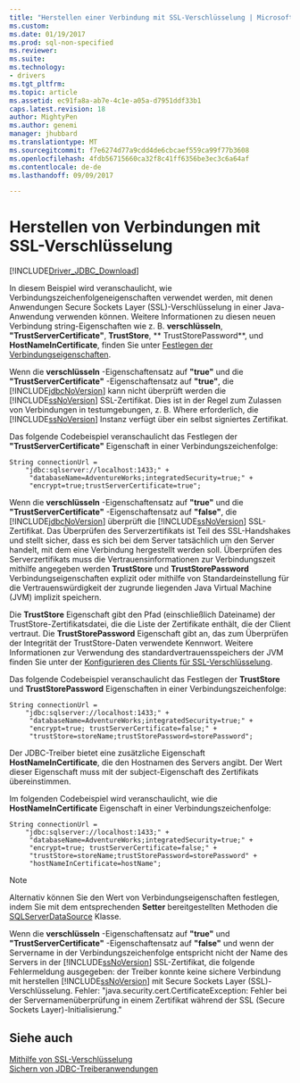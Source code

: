 ```yaml
---
title: "Herstellen einer Verbindung mit SSL-Verschlüsselung | Microsoft Docs"
ms.custom: 
ms.date: 01/19/2017
ms.prod: sql-non-specified
ms.reviewer: 
ms.suite: 
ms.technology:
- drivers
ms.tgt_pltfrm: 
ms.topic: article
ms.assetid: ec91fa8a-ab7e-4c1e-a05a-d7951ddf33b1
caps.latest.revision: 18
author: MightyPen
ms.author: genemi
manager: jhubbard
ms.translationtype: MT
ms.sourcegitcommit: f7e6274d77a9cdd4de6cbcaef559ca99f77b3608
ms.openlocfilehash: 4fdb56715660ca32f8c41ff6356be3ec3c6a64af
ms.contentlocale: de-de
ms.lasthandoff: 09/09/2017

---
```

# <a name="connecting-with-ssl-encryption"></a>Herstellen von Verbindungen mit SSL-Verschlüsselung
[!INCLUDE[Driver_JDBC_Download](../../includes/driver_jdbc_download.md)]

  In diesem Beispiel wird veranschaulicht, wie Verbindungszeichenfolgeneigenschaften verwendet werden, mit denen Anwendungen Secure Sockets Layer (SSL)-Verschlüsselung in einer Java-Anwendung verwenden können. Weitere Informationen zu diesen neuen Verbindung string-Eigenschaften wie z. B. **verschlüsseln**, **"TrustServerCertificate"**, **TrustStore**, ** TrustStorePassword**, und **HostNameInCertificate**, finden Sie unter [Festlegen der Verbindungseigenschaften](../../connect/jdbc/setting-the-connection-properties.md).  
  
 Wenn die **verschlüsseln** -Eigenschaftensatz auf **"true"** und die **"TrustServerCertificate"** -Eigenschaftensatz auf **"true"**, die [!INCLUDE[jdbcNoVersion](../../includes/jdbcnoversion_md.md)] kann nicht überprüft werden die [!INCLUDE[ssNoVersion](../../includes/ssnoversion_md.md)] SSL-Zertifikat. Dies ist in der Regel zum Zulassen von Verbindungen in testumgebungen, z. B. Where erforderlich, die [!INCLUDE[ssNoVersion](../../includes/ssnoversion_md.md)] Instanz verfügt über ein selbst signiertes Zertifikat.  
  
 Das folgende Codebeispiel veranschaulicht das Festlegen der **"TrustServerCertificate"** Eigenschaft in einer Verbindungszeichenfolge:  
  
```  
String connectionUrl =   
    "jdbc:sqlserver://localhost:1433;" +  
     "databaseName=AdventureWorks;integratedSecurity=true;" +  
     "encrypt=true;trustServerCertificate=true";  
```  
  
 Wenn die **verschlüsseln** -Eigenschaftensatz auf **"true"** und die **"TrustServerCertificate"** -Eigenschaftensatz auf **"false"**, die [!INCLUDE[jdbcNoVersion](../../includes/jdbcnoversion_md.md)] überprüft die [!INCLUDE[ssNoVersion](../../includes/ssnoversion_md.md)] SSL-Zertifikat. Das Überprüfen des Serverzertifikats ist Teil des SSL-Handshakes und stellt sicher, dass es sich bei dem Server tatsächlich um den Server handelt, mit dem eine Verbindung hergestellt werden soll. Überprüfen des Serverzertifikats muss die Vertrauensinformationen zur Verbindungszeit mithilfe angegeben werden **TrustStore** und **TrustStorePassword** Verbindungseigenschaften explizit oder mithilfe von Standardeinstellung für die Vertrauenswürdigkeit der zugrunde liegenden Java Virtual Machine (JVM) implizit speichern.  
  
 Die **TrustStore** Eigenschaft gibt den Pfad (einschließlich Dateiname) der TrustStore-Zertifikatsdatei, die die Liste der Zertifikate enthält, die der Client vertraut. Die **TrustStorePassword** Eigenschaft gibt an, das zum Überprüfen der Integrität der TrustStore-Daten verwendete Kennwort. Weitere Informationen zur Verwendung des standardvertrauensspeichers der JVM finden Sie unter der [Konfigurieren des Clients für SSL-Verschlüsselung](../../connect/jdbc/configuring-the-client-for-ssl-encryption.md).  
  
 Das folgende Codebeispiel veranschaulicht das Festlegen der **TrustStore** und **TrustStorePassword** Eigenschaften in einer Verbindungszeichenfolge:  
  
```  
String connectionUrl =   
    "jdbc:sqlserver://localhost:1433;" +  
     "databaseName=AdventureWorks;integratedSecurity=true;" +  
     "encrypt=true; trustServerCertificate=false;" +  
     "trustStore=storeName;trustStorePassword=storePassword";  
```  
  
 Der JDBC-Treiber bietet eine zusätzliche Eigenschaft **HostNameInCertificate**, die den Hostnamen des Servers angibt. Der Wert dieser Eigenschaft muss mit der subject-Eigenschaft des Zertifikats übereinstimmen.  
  
 Im folgenden Codebeispiel wird veranschaulicht, wie die **HostNameInCertificate** Eigenschaft in einer Verbindungszeichenfolge:  
  
```  
String connectionUrl =   
    "jdbc:sqlserver://localhost:1433;" +  
     "databaseName=AdventureWorks;integratedSecurity=true;" +  
     "encrypt=true; trustServerCertificate=false;" +  
     "trustStore=storeName;trustStorePassword=storePassword" +  
     "hostNameInCertificate=hostName";  
```  
  
> [!NOTE]  
>  Alternativ können Sie den Wert von Verbindungseigenschaften festlegen, indem Sie mit dem entsprechenden **Setter** bereitgestellten Methoden die [SQLServerDataSource](../../connect/jdbc/reference/sqlserverdatasource-class.md) Klasse.  
  
 Wenn die **verschlüsseln** -Eigenschaftensatz auf **"true"** und **"TrustServerCertificate"** -Eigenschaftensatz auf **"false"** und wenn der Servername in der Verbindungszeichenfolge entspricht nicht der Name des Servers in der [!INCLUDE[ssNoVersion](../../includes/ssnoversion_md.md)] SSL-Zertifikat, die folgende Fehlermeldung ausgegeben: der Treiber konnte keine sichere Verbindung mit herstellen [!INCLUDE[ssNoVersion](../../includes/ssnoversion_md.md)] mit Secure Sockets Layer (SSL)-Verschlüsselung. Fehler: "java.security.cert.CertificateException: Fehler bei der Servernamenüberprüfung in einem Zertifikat während der SSL (Secure Sockets Layer)-Initialisierung."  
  
## <a name="see-also"></a>Siehe auch  
 [Mithilfe von SSL-Verschlüsselung](../../connect/jdbc/using-ssl-encryption.md)   
 [Sichern von JDBC-Treiberanwendungen](../../connect/jdbc/securing-jdbc-driver-applications.md)  
  
  
